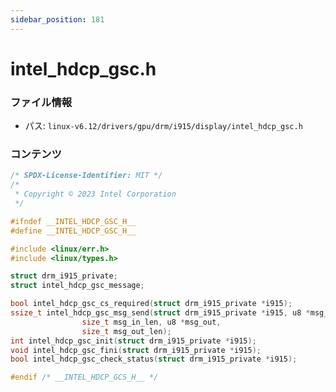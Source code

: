 ```yaml
---
sidebar_position: 181
---
```

# intel_hdcp_gsc.h

### ファイル情報

- パス: `linux-v6.12/drivers/gpu/drm/i915/display/intel_hdcp_gsc.h`

### コンテンツ

```h
/* SPDX-License-Identifier: MIT */
/*
 * Copyright © 2023 Intel Corporation
 */

#ifndef __INTEL_HDCP_GSC_H__
#define __INTEL_HDCP_GSC_H__

#include <linux/err.h>
#include <linux/types.h>

struct drm_i915_private;
struct intel_hdcp_gsc_message;

bool intel_hdcp_gsc_cs_required(struct drm_i915_private *i915);
ssize_t intel_hdcp_gsc_msg_send(struct drm_i915_private *i915, u8 *msg_in,
				size_t msg_in_len, u8 *msg_out,
				size_t msg_out_len);
int intel_hdcp_gsc_init(struct drm_i915_private *i915);
void intel_hdcp_gsc_fini(struct drm_i915_private *i915);
bool intel_hdcp_gsc_check_status(struct drm_i915_private *i915);

#endif /* __INTEL_HDCP_GCS_H__ */

```
